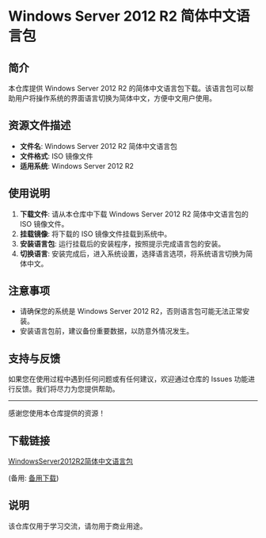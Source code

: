 # Windows Server 2012 R2 简体中文语言包

## 简介

本仓库提供 Windows Server 2012 R2 的简体中文语言包下载。该语言包可以帮助用户将操作系统的界面语言切换为简体中文，方便中文用户使用。

## 资源文件描述

- **文件名**: Windows Server 2012 R2 简体中文语言包
- **文件格式**: ISO 镜像文件
- **适用系统**: Windows Server 2012 R2

## 使用说明

1. **下载文件**: 请从本仓库中下载 Windows Server 2012 R2 简体中文语言包的 ISO 镜像文件。
2. **挂载镜像**: 将下载的 ISO 镜像文件挂载到系统中。
3. **安装语言包**: 运行挂载后的安装程序，按照提示完成语言包的安装。
4. **切换语言**: 安装完成后，进入系统设置，选择语言选项，将系统语言切换为简体中文。

## 注意事项

- 请确保您的系统是 Windows Server 2012 R2，否则语言包可能无法正常安装。
- 安装语言包前，建议备份重要数据，以防意外情况发生。

## 支持与反馈

如果您在使用过程中遇到任何问题或有任何建议，欢迎通过仓库的 Issues 功能进行反馈。我们将尽力为您提供帮助。

---

感谢您使用本仓库提供的资源！

## 下载链接
[WindowsServer2012R2简体中文语言包](https://pan.quark.cn/s/40092e219c99) 

(备用: [备用下载](https://pan.baidu.com/s/1s5geUhdSSLAOh0vbnJYipw?pwd=1234))

## 说明

该仓库仅用于学习交流，请勿用于商业用途。
